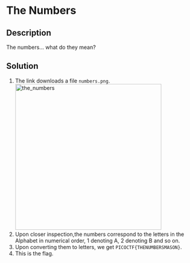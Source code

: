 # The Numbers

## Description
The numbers... what do they mean?

## Solution
1. The link downloads a file ```numbers.png```.
   <img width="387" alt="the_numbers" src="https://github.com/user-attachments/assets/9d8e876b-fc48-4d00-a5c0-4c853fe94f67" />
2. Upon closer inspection,the numbers correspond to the letters in the Alphabet in numerical order, 1 denoting A, 2 denoting B and so on.
3. Upon converting them to letters, we get ```PICOCTF{THENUMBERSMASON}```.
4. This is the flag.
